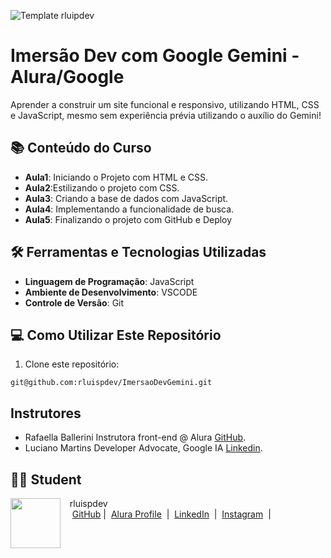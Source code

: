 ![Template rluipdev]( )
 
# Imersão Dev com Google Gemini - Alura/Google

Aprender a construir um site funcional e responsivo, utilizando HTML, CSS e JavaScript, mesmo sem experiência prévia utilizando o auxílio do Gemini!

## 📚 Conteúdo do Curso

- **Aula1**:  Iniciando o Projeto com HTML e CSS.
- **Aula2**:Estilizando o projeto com CSS.
- **Aula3**: Criando a base de dados com JavaScript.
- **Aula4**: Implementando a funcionalidade de busca.
- **Aula5**: Finalizando o projeto com GitHub e Deploy
 
## 🛠️ Ferramentas e Tecnologias Utilizadas

- **Linguagem de Programação**: JavaScript
- **Ambiente de Desenvolvimento**: VSCODE
- **Controle de Versão**: Git

## 💻 Como Utilizar Este Repositório

1. Clone este repositório:

````
git@github.com:rluispdev/ImersaoDevGemini.git
````

## Instrutores
 
- Rafaella Ballerini Instrutora front-end @ Alura [GitHub](https://github.com/rafaballerini).
- Luciano Martins Developer Advocate, Google IA [Linkedin](https://www.linkedin.com/in/lucianommartins/).

## 👨‍💻 Student
<p>
    <img 
      align=left 
      margin=10 
      width=80 
      src="https://avatars.githubusercontent.com/u/128305083?s=96&v=4"
    />
    <p>&nbsp&nbsp&nbsprluispdev<br>
    &nbsp&nbsp&nbsp
    <a href="https://github.com/rluispdev">
    GitHub</a>&nbsp;|&nbsp;
     <a href="https://cursos.alura.com.br/user/rluisp"> Alura Profile</a>
&nbsp;|&nbsp;
    <a href="https://www.linkedin.com/in/rafael-luis-gonzaga-b11634186/">LinkedIn</a>
&nbsp;|&nbsp;
    <a href="https://www.instagram.com/rluispdevs?igsh=cnoxenpmaHY1amE0&utm_source=qr">
    Instagram</a>
&nbsp;|&nbsp;</p>
</p>
<br/><br/>
<p>
